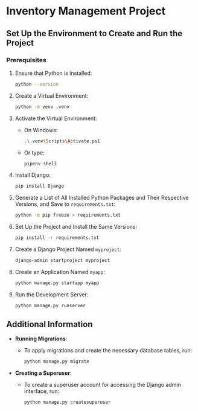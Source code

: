 # Inventory Management Project

## Set Up the Environment to Create and Run the Project

### Prerequisites

1. Ensure that Python is installed:
    ```sh
    python --version
    ```

2. Create a Virtual Environment:
    ```sh
    python -m venv .venv
    ```

3. Activate the Virtual Environment:
    - On Windows:
      ```sh
      .\.venv\Scripts\Activate.ps1
      ```
    - Or type:
      ```sh
      pipenv shell
      ```

4. Install Django:
    ```sh
    pip install Django
    ```

5. Generate a List of All Installed Python Packages and Their Respective Versions, and Save to `requirements.txt`:
    ```sh
    python -m pip freeze > requirements.txt
    ```

6. Set Up the Project and Install the Same Versions:
    ```sh
    pip install -r requirements.txt
    ```

7. Create a Django Project Named `myproject`:
    ```sh
    django-admin startproject myproject
    ```

8. Create an Application Named `myapp`:
    ```sh
    python manage.py startapp myapp
    ```

9. Run the Development Server:
    ```sh
    python manage.py runserver
    ```

## Additional Information

- **Running Migrations**:
  - To apply migrations and create the necessary database tables, run:
    ```sh
    python manage.py migrate
    ```

- **Creating a Superuser**:
  - To create a superuser account for accessing the Django admin interface, run:
    ```sh
    python manage.py createsuperuser
    ```

